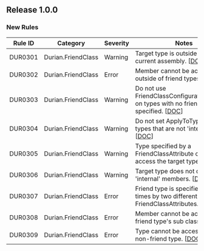 ﻿## Release 1.0.0

### New Rules
Rule ID | Category | Severity | Notes
--------|----------|----------|-----------------------------------------
DUR0301 | Durian.FriendClass | Warning | Target type is outside of the current assembly. [[DOC](https://github.com/piotrstenke/Durian/tree/master/docs/FriendClass/DUR0301.md)]
DUR0302 | Durian.FriendClass | Error | Member cannot be accessed outside of friend types. [[DOC](https://github.com/piotrstenke/Durian/tree/master/docs/FriendClass/DUR0302.md)]
DUR0303 | Durian.FriendClass | Warning | Do not use FriendClassConfigurationAttribute on types with no friends specified. [[DOC](https://github.com/piotrstenke/Durian/tree/master/docs/FriendClass/DUR0303.md)]
DUR0304 | Durian.FriendClass | Warning | Do not set ApplyToType to true on types that are not 'internal'. [[DOC](https://github.com/piotrstenke/Durian/tree/master/docs/FriendClass/DUR0304.md)]
DUR0305 | Durian.FriendClass | Warning | Type specified by a FriendClassAttribute cannot access the target type. [[DOC](https://github.com/piotrstenke/Durian/tree/master/docs/FriendClass/DUR0305.md)]
DUR0306 | Durian.FriendClass | Warning | Target type does not declare any 'internal' members. [[DOC](https://github.com/piotrstenke/Durian/tree/master/docs/FriendClass/DUR0306.md)]
DUR0307 | Durian.FriendClass | Error | Friend type is specified multiple times by two different FriendClassAttributes. [[DOC](https://github.com/piotrstenke/Durian/tree/master/docs/FriendClass/DUR0307.md)]
DUR0308 | Durian.FriendClass | Error | Member cannot be accessed by a friend type's sub class. [[DOC](https://github.com/piotrstenke/Durian/tree/master/docs/FriendClass/DUR0308.md)]
DUR0309 | Durian.FriendClass | Error | Type cannot be accessed by a non-friend type. [[DOC](https://github.com/piotrstenke/Durian/tree/master/docs/FriendClass/DUR0309.md)]
